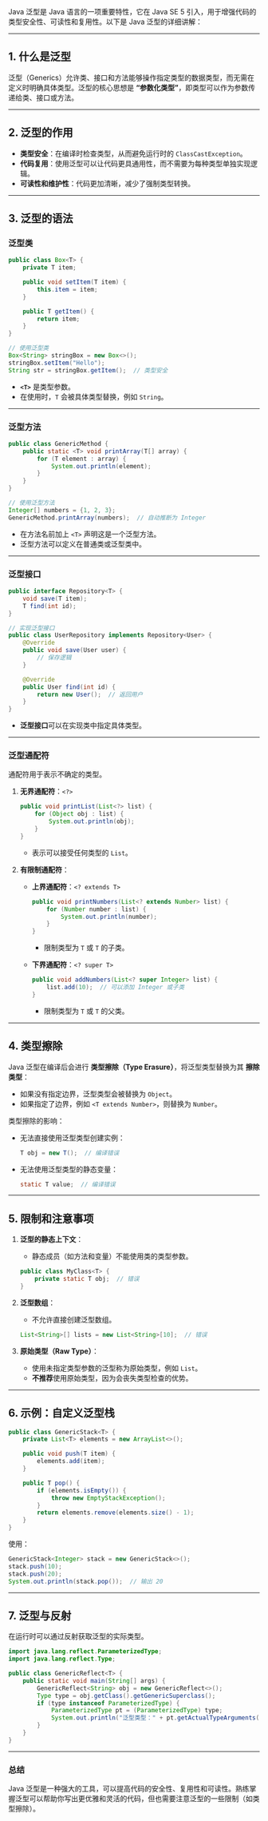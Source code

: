 Java 泛型是 Java 语言的一项重要特性，它在 Java SE 5 引入，用于增强代码的类型安全性、可读性和复用性。以下是 Java 泛型的详细讲解：

---

## **1. 什么是泛型**

泛型（Generics）允许类、接口和方法能够操作指定类型的数据类型，而无需在定义时明确具体类型。泛型的核心思想是 **“参数化类型”**，即类型可以作为参数传递给类、接口或方法。

---

## **2. 泛型的作用**

- **类型安全**：在编译时检查类型，从而避免运行时的 `ClassCastException`。
- **代码复用**：使用泛型可以让代码更具通用性，而不需要为每种类型单独实现逻辑。
- **可读性和维护性**：代码更加清晰，减少了强制类型转换。

---

## **3. 泛型的语法**

### **泛型类**

```java
public class Box<T> {
    private T item;

    public void setItem(T item) {
        this.item = item;
    }

    public T getItem() {
        return item;
    }
}

// 使用泛型类
Box<String> stringBox = new Box<>();
stringBox.setItem("Hello");
String str = stringBox.getItem();  // 类型安全
```

- **`<T>`** 是类型参数。
- 在使用时，`T` 会被具体类型替换，例如 `String`。

---

### **泛型方法**

```java
public class GenericMethod {
    public static <T> void printArray(T[] array) {
        for (T element : array) {
            System.out.println(element);
        }
    }
}

// 使用泛型方法
Integer[] numbers = {1, 2, 3};
GenericMethod.printArray(numbers);  // 自动推断为 Integer
```

- 在方法名前加上 `<T>` 声明这是一个泛型方法。
- 泛型方法可以定义在普通类或泛型类中。

---

### **泛型接口**

```java
public interface Repository<T> {
    void save(T item);
    T find(int id);
}

// 实现泛型接口
public class UserRepository implements Repository<User> {
    @Override
    public void save(User user) {
        // 保存逻辑
    }

    @Override
    public User find(int id) {
        return new User();  // 返回用户
    }
}
```

- **泛型接口**可以在实现类中指定具体类型。

---

### **泛型通配符**

通配符用于表示不确定的类型。

1. **无界通配符**：`<?>`
    
    ```java
    public void printList(List<?> list) {
        for (Object obj : list) {
            System.out.println(obj);
        }
    }
    ```
    
    - 表示可以接受任何类型的 `List`。
2. **有限制通配符**：
    
    - **上界通配符**：`<? extends T>`
        
        ```java
        public void printNumbers(List<? extends Number> list) {
            for (Number number : list) {
                System.out.println(number);
            }
        }
        ```
        
        - 限制类型为 `T` 或 `T` 的子类。
    - **下界通配符**：`<? super T>`
        
        ```java
        public void addNumbers(List<? super Integer> list) {
            list.add(10);  // 可以添加 Integer 或子类
        }
        ```
        
        - 限制类型为 `T` 或 `T` 的父类。

---

## **4. 类型擦除**

Java 泛型在编译后会进行 **类型擦除（Type Erasure）**，将泛型类型替换为其 **擦除类型**：

- 如果没有指定边界，泛型类型会被替换为 `Object`。
- 如果指定了边界，例如 `<T extends Number>`，则替换为 `Number`。

类型擦除的影响：

- 无法直接使用泛型类型创建实例：
    
    ```java
    T obj = new T();  // 编译错误
    ```
    
- 无法使用泛型类型的静态变量：
    
    ```java
    static T value;  // 编译错误
    ```
    

---

## **5. 限制和注意事项**

1. **泛型的静态上下文**：
    
    - 静态成员（如方法和变量）不能使用类的类型参数。
    
    ```java
    public class MyClass<T> {
        private static T obj;  // 错误
    }
    ```
    
2. **泛型数组**：
    
    - 不允许直接创建泛型数组。
    
    ```java
    List<String>[] lists = new List<String>[10];  // 错误
    ```
    
3. **原始类型（Raw Type）**：
    
    - 使用未指定类型参数的泛型称为原始类型，例如 `List`。
    - **不推荐**使用原始类型，因为会丧失类型检查的优势。

---

## **6. 示例：自定义泛型栈**

```java
public class GenericStack<T> {
    private List<T> elements = new ArrayList<>();

    public void push(T item) {
        elements.add(item);
    }

    public T pop() {
        if (elements.isEmpty()) {
            throw new EmptyStackException();
        }
        return elements.remove(elements.size() - 1);
    }
}
```

使用：

```java
GenericStack<Integer> stack = new GenericStack<>();
stack.push(10);
stack.push(20);
System.out.println(stack.pop());  // 输出 20
```

---

## **7. 泛型与反射**

在运行时可以通过反射获取泛型的实际类型。

```java
import java.lang.reflect.ParameterizedType;
import java.lang.reflect.Type;

public class GenericReflect<T> {
    public static void main(String[] args) {
        GenericReflect<String> obj = new GenericReflect<>();
        Type type = obj.getClass().getGenericSuperclass();
        if (type instanceof ParameterizedType) {
            ParameterizedType pt = (ParameterizedType) type;
            System.out.println("泛型类型：" + pt.getActualTypeArguments()[0]);
        }
    }
}
```

---

### **总结**

Java 泛型是一种强大的工具，可以提高代码的安全性、复用性和可读性。熟练掌握泛型可以帮助你写出更优雅和灵活的代码，但也需要注意泛型的一些限制（如类型擦除）。